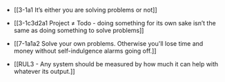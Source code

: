- [[3-1a1 It’s either you are solving problems or not]]
- [[3-1c3d2a1 Project ≠ Todo - doing something for its own sake isn’t the same as doing something to solve problems]]

- [[7-1a1a2 Solve your own problems. Otherwise you'll lose time and money without self-indulgence alarms going off.]]
- [[RUL3 - Any system should be measured by how much it can help with whatever its output.]]
